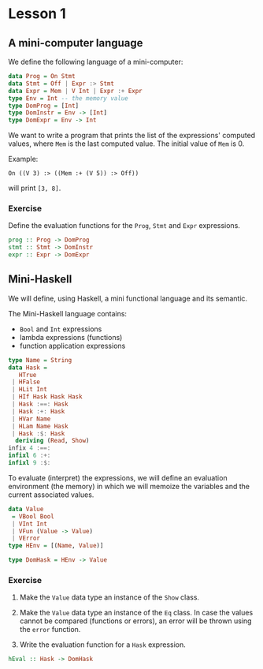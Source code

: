 # Lesson 1

## A mini-computer language

We define the following language of a mini-computer:

```haskell
data Prog = On Stmt
data Stmt = Off | Expr :> Stmt
data Expr = Mem | V Int | Expr :+ Expr
type Env = Int -- the memory value
type DomProg = [Int]
type DomInstr = Env -> [Int]
type DomExpr = Env -> Int
```

We want to write a program that prints the list of the expressions' computed values, where `Mem` is the last computed value. The initial value of `Mem` is 0.

Example:

`On ((V 3) :> ((Mem :+ (V 5)) :> Off))`

will print `[3, 8]`.

### Exercise

Define the evaluation functions for the `Prog`, `Stmt` and `Expr` expressions.

```haskell
prog :: Prog -> DomProg
stmt :: Stmt -> DomInstr
expr :: Expr -> DomExpr
```

## Mini-Haskell

We will define, using Haskell, a mini functional language and its semantic.

The Mini-Haskell language contains:

-   `Bool` and `Int` expressions
-   lambda expressions (functions)
-   function application expressions

```haskell
type Name = String
data Hask =
   HTrue
 | HFalse
 | HLit Int
 | HIf Hask Hask Hask
 | Hask :==: Hask
 | Hask :+: Hask
 | HVar Name
 | HLam Name Hask
 | Hask :$: Hask
  deriving (Read, Show)
infix 4 :==:
infixl 6 :+:
infixl 9 :$:
```

To evaluate (interpret) the expressions, we will define an evaluation environment (the memory) in which we will memoize the variables and the current associated values.

```haskell
data Value
 = VBool Bool
 | VInt Int
 | VFun (Value -> Value)
 | VError
type HEnv = [(Name, Value)]

type DomHask = HEnv -> Value
```

### Exercise

1. Make the `Value` data type an instance of the `Show` class.

2. Make the `Value` data type an instance of the `Eq` class. In case the values cannot be compared (functions or errors), an error will be thrown using the `error` function.

3. Write the evaluation function for a `Hask` expression.

```haskell
hEval :: Hask -> DomHask
```
